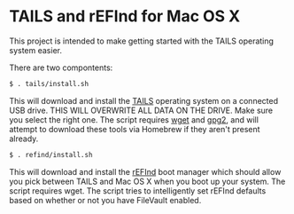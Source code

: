 # TAILS and rEFInd for Mac OS X

This project is intended to make getting started with the TAILS operating system easier.

There are two compontents:

```bash
$ . tails/install.sh
```
This will download and install the [TAILS](https://tails.boum.org/) operating system
on a connected USB drive. THIS WILL OVERWRITE ALL DATA ON THE DRIVE.  Make sure you select
the right one.  The script requires [wget](http://www.gnu.org/software/wget/) and
[gpg2](http://www.gnupg.org/), and will attempt to download these tools via Homebrew if
they aren't present already.

```bash
$ . refind/install.sh
```
This will download and install the [rEFInd](http://www.rodsbooks.com/refind/) boot manager
which should allow you pick between TAILS and Mac OS X when you boot up your system.  The
script requires wget.  The script tries to intelligently set rEFInd defaults based on
whether or not you have FileVault enabled.
